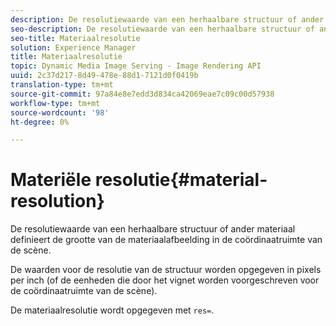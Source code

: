 ```yaml
---
description: De resolutiewaarde van een herhaalbare structuur of ander materiaal definieert de grootte van de materiaalafbeelding in de coördinaatruimte van de scène.
seo-description: De resolutiewaarde van een herhaalbare structuur of ander materiaal definieert de grootte van de materiaalafbeelding in de coördinaatruimte van de scène.
seo-title: Materiaalresolutie
solution: Experience Manager
title: Materiaalresolutie
topic: Dynamic Media Image Serving - Image Rendering API
uuid: 2c37d217-8d49-478e-88d1-7121d0f0419b
translation-type: tm+mt
source-git-commit: 97a84e8e7edd3d834ca42069eae7c09c00d57938
workflow-type: tm+mt
source-wordcount: '98'
ht-degree: 0%

---
```



# Materiële resolutie{#material-resolution}

De resolutiewaarde van een herhaalbare structuur of ander materiaal definieert de grootte van de materiaalafbeelding in de coördinaatruimte van de scène.

De waarden voor de resolutie van de structuur worden opgegeven in pixels per inch (of de eenheden die door het vignet worden voorgeschreven voor de coördinaatruimte van de scène).

De materiaalresolutie wordt opgegeven met `res=`.
